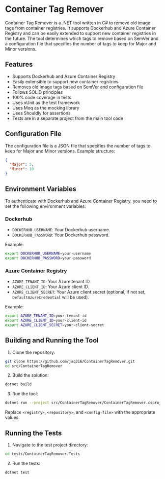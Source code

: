 # Container Tag Remover

Container Tag Remover is a .NET tool written in C# to remove old image tags from container registries. It supports Dockerhub and Azure Container Registry and can be easily extended to support new container registries in the future. The tool determines which tags to remove based on SemVer and a configuration file that specifies the number of tags to keep for Major and Minor versions.

## Features

- Supports Dockerhub and Azure Container Registry
- Easily extensible to support new container registries
- Removes old image tags based on SemVer and configuration file
- Follows SOLID principles
- 100% code coverage in tests
- Uses xUnit as the test framework
- Uses Moq as the mocking library
- Uses Shouldly for assertions
- Tests are in a separate project from the main tool code

## Configuration File

The configuration file is a JSON file that specifies the number of tags to keep for Major and Minor versions. Example structure:

```json
{
  "Major": 5,
  "Minor": 10
}
```

## Environment Variables

To authenticate with Dockerhub and Azure Container Registry, you need to set the following environment variables:

### Dockerhub

* `DOCKERHUB_USERNAME`: Your Dockerhub username.
* `DOCKERHUB_PASSWORD`: Your Dockerhub password.

Example:

```sh
export DOCKERHUB_USERNAME=your-username
export DOCKERHUB_PASSWORD=your-password
```

### Azure Container Registry

* `AZURE_TENANT_ID`: Your Azure tenant ID.
* `AZURE_CLIENT_ID`: Your Azure client ID.
* `AZURE_CLIENT_SECRET`: Your Azure client secret (optional, if not set, `DefaultAzureCredential` will be used).

Example:

```sh
export AZURE_TENANT_ID=your-tenant-id
export AZURE_CLIENT_ID=your-client-id
export AZURE_CLIENT_SECRET=your-client-secret
```

## Building and Running the Tool

1. Clone the repository:

```sh
git clone https://github.com/jaq316/ContainerTagRemover.git
cd src/ContainerTagRemover
```

2. Build the solution:

```sh
dotnet build
```

3. Run the tool:

```sh
dotnet run --project src/ContainerTagRemover/ContainerTagRemover.csproj -- <registry> <repository> <config-file>
```

Replace `<registry>`, `<repository>`, and `<config-file>` with the appropriate values.

## Running the Tests

1. Navigate to the test project directory:

```sh
cd tests/ContainerTagRemover.Tests
```

2. Run the tests:

```sh
dotnet test
```
